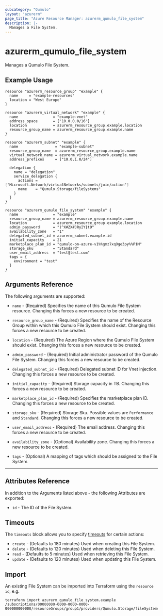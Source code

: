 ```yaml
---
subcategory: "Qumulo"
layout: "azurerm"
page_title: "Azure Resource Manager: azurerm_qumulo_file_system"
description: |-
  Manages a File System.
---
```


# azurerm_qumulo_file_system

Manages a Qumulo File System.

## Example Usage

```hcl
resource "azurerm_resource_group" "example" {
  name     = "example-resources"
  location = "West Europe"
}

resource "azurerm_virtual_network" "example" {
  name                = "example-vnet"
  address_space       = ["10.0.0.0/16"]
  location            = azurerm_resource_group.example.location
  resource_group_name = azurerm_resource_group.example.name
}

resource "azurerm_subnet" "example" {
  name                 = "example-subnet"
  resource_group_name  = azurerm_resource_group.example.name
  virtual_network_name = azurerm_virtual_network.example.name
  address_prefixes     = ["10.0.1.0/24"]

  delegation {
    name = "delegation"
    service_delegation {
      actions = ["Microsoft.Network/virtualNetworks/subnets/join/action"]
      name    = "Qumulo.Storage/fileSystems"
    }
  }
}

resource "azurerm_qumulo_file_system" "example" {
  name                = "example"
  resource_group_name = azurerm_resource_group.example.name
  location            = azurerm_resource_group.example.location
  admin_password      = ")^X#ZX#JRyIY}t9"
  availability_zone   = "1"
  delegated_subnet_id = azurerm_subnet.example.id
  initial_capacity    = 21
  marketplace_plan_id = "qumulo-on-azure-v1%%gmz7xq9ge3py%%P1M"
  storage_sku         = "Standard"
  user_email_address  = "test@test.com"
  tags = {
    environment = "test"
  }
}
```

## Arguments Reference

The following arguments are supported:

* `name` - (Required) Specifies the name of this Qumulo File System resource. Changing this forces a new resource to be created.

* `resource_group_name` - (Required) Specifies the name of the Resource Group within which this Qumulo File System should exist. Changing this forces a new resource to be created.

* `location` - (Required) The Azure Region where the Qumulo File System should exist. Changing this forces a new resource to be created.
 
* `admin_password` - (Required) Initial administrator password of the Qumulo File System. Changing this forces a new resource to be created.

* `delegated_subnet_id` - (Required) Delegated subnet ID for Vnet injection. Changing this forces a new resource to be created.

* `initial_capacity` - (Required) Storage capacity in TB. Changing this forces a new resource to be created.

* `marketplace_plan_id` - (Required) Specifies the marketplace plan ID. Changing this forces a new resource to be created.

* `storage_sku` - (Required) Storage Sku. Possible values are `Performance` and `Standard`. Changing this forces a new resource to be created.

* `user_email_address` - (Required) The email address. Changing this forces a new resource to be created.

* `availability_zone` - (Optional) Availability zone. Changing this forces a new resource to be created.

* `tags` - (Optional) A mapping of tags which should be assigned to the File System.

---

## Attributes Reference

In addition to the Arguments listed above - the following Attributes are exported:

* `id` - The ID of the File System.

## Timeouts

The `timeouts` block allows you to specify [timeouts](https://www.terraform.io/docs/configuration/resources.html#timeouts) for certain actions:

* `create` - (Defaults to 180 minutes) Used when creating this File System.
* `delete` - (Defaults to 120 minutes) Used when deleting this File System.
* `read` - (Defaults to 5 minutes) Used when retrieving this File System.
* `update` - (Defaults to 120 minutes) Used when updating this File System.

## Import

An existing File System can be imported into Terraform using the `resource id`, e.g.

```shell
terraform import azurerm_qumulo_file_system.example /subscriptions/00000000-0000-0000-0000-000000000000/resourceGroups/group1/providers/Qumulo.Storage/fileSystems/example
```
